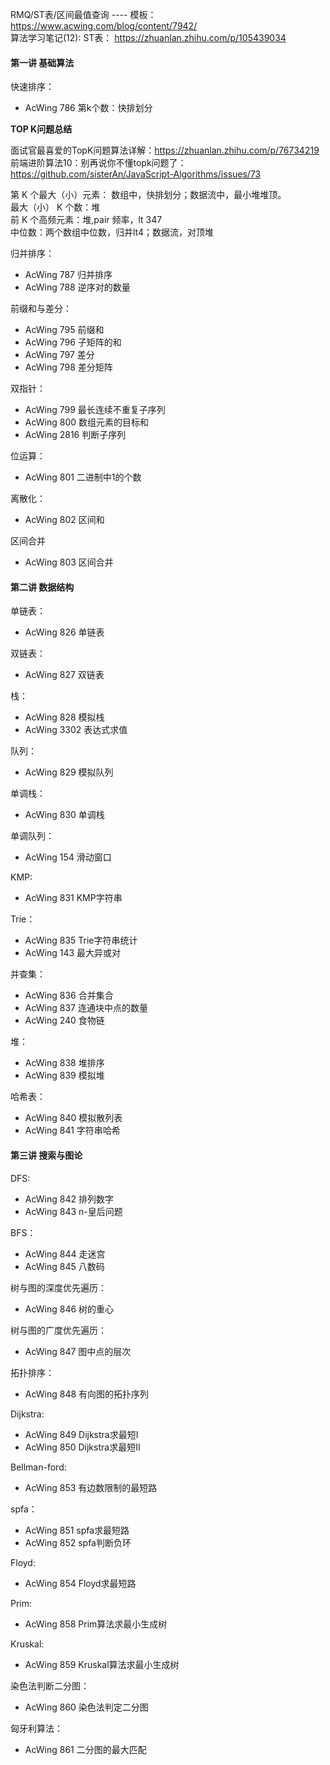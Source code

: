 
RMQ/ST表/区间最值查询 ---- 模板： https://www.acwing.com/blog/content/7942/     
算法学习笔记(12): ST表： https://zhuanlan.zhihu.com/p/105439034     


####  第一讲 基础算法

快速排序：
- AcWing 786 第k个数：快排划分


**TOP K问题总结**

面试官最喜爱的TopK问题算法详解：https://zhuanlan.zhihu.com/p/76734219      
前端进阶算法10：别再说你不懂topk问题了： https://github.com/sisterAn/JavaScript-Algorithms/issues/73     

第 K 个最大（小）元素： 数组中，快排划分；数据流中，最小堆堆顶。    
最大（小） K 个数：堆     
前 K 个高频元素：堆,pair 频率，lt 347     
中位数：两个数组中位数，归并lt4；数据流，对顶堆    


归并排序：
- AcWing 787 归并排序
- AcWing 788 逆序对的数量


前缀和与差分：
- AcWing 795 前缀和
- AcWing 796 子矩阵的和
- AcWing 797 差分
- AcWing 798 差分矩阵

双指针：
- AcWing 799 最长连续不重复子序列
- AcWing 800 数组元素的目标和
- AcWing 2816 判断子序列

位运算：
- AcWing 801 二进制中1的个数

离散化：
- AcWing 802 区间和

区间合并
- AcWing 803 区间合并

#### 第二讲 数据结构

单链表：
- AcWing 826 单链表

双链表：
- AcWing 827 双链表

栈：
- AcWing 828 模拟栈
- AcWing  3302 表达式求值

队列：
- AcWing 829 模拟队列

单调栈：
- AcWing 830 单调栈

单调队列：
- AcWing 154 滑动窗口

KMP:
- AcWing 831 KMP字符串

Trie：
- AcWing 835 Trie字符串统计
- AcWing 143 最大异或对

并查集：
- AcWing 836 合并集合
- AcWing 837 连通块中点的数量
- AcWing 240 食物链

堆：
- AcWing 838 堆排序
- AcWing 839 模拟堆

哈希表：
- AcWing 840 模拟散列表
- AcWing 841 字符串哈希

#### 第三讲 搜索与图论

DFS:
- AcWing 842 排列数字
- AcWing 843 n-皇后问题

BFS：
- AcWing 844 走迷宫
- AcWing 845 八数码

树与图的深度优先遍历：
- AcWing 846 树的重心

树与图的广度优先遍历：
- AcWing 847 图中点的层次

拓扑排序：
- AcWing 848 有向图的拓扑序列

Dijkstra:
- AcWing 849 Dijkstra求最短I
- AcWing 850 Dijkstra求最短II


Bellman-ford:
- AcWing 853 有边数限制的最短路

spfa：
- AcWing 851 spfa求最短路
- AcWing 852 spfa判断负环

Floyd:
- AcWing 854 Floyd求最短路

Prim:
- AcWing 858 Prim算法求最小生成树

Kruskal:
- AcWing 859 Kruskal算法求最小生成树

染色法判断二分图：
- AcWing 860 染色法判定二分图

匈牙利算法：
- AcWing 861 二分图的最大匹配
